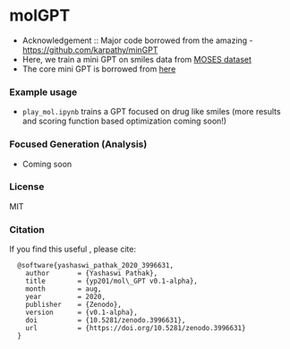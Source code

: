 # molGPT

- Acknowledgement :: Major code borrowed from the amazing \- https://github.com/karpathy/minGPT
- Here, we train a mini GPT on smiles data from [MOSES dataset](https://media.githubusercontent.com/media/molecularsets/moses/master/data/dataset_v1.csv)
- The core mini GPT is borrowed from [here](https://github.com/karpathy/minGPT)
### Example usage
- `play_mol.ipynb` trains a GPT focused on drug like smiles  (more results and scoring function based optimization coming soon!)

### Focused Generation (Analysis)
- Coming soon

### License

MIT

### Citation
If you find this useful , please cite:

      @software{yashaswi_pathak_2020_3996631,
        author       = {Yashaswi Pathak},
        title        = {yp201/mol\_GPT v0.1-alpha},
        month        = aug,
        year         = 2020,
        publisher    = {Zenodo},
        version      = {v0.1-alpha},
        doi          = {10.5281/zenodo.3996631},
        url          = {https://doi.org/10.5281/zenodo.3996631}
      }
